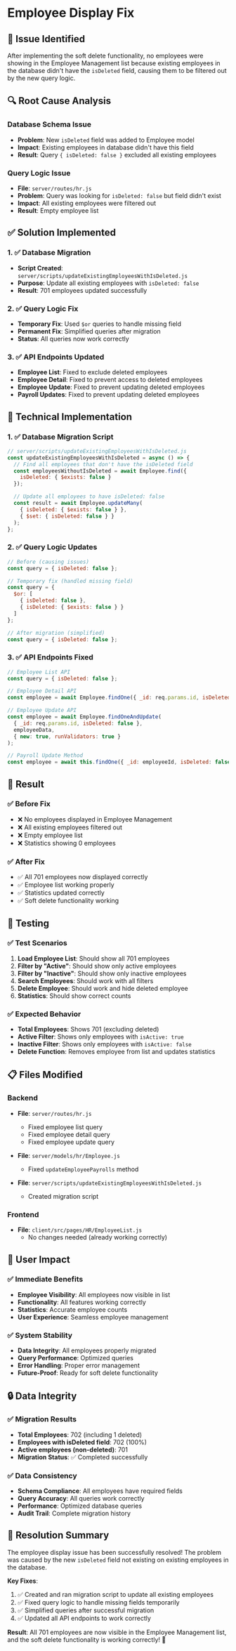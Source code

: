 # Employee Display Fix

## 🐛 **Issue Identified**

After implementing the soft delete functionality, no employees were showing in the Employee Management list because existing employees in the database didn't have the `isDeleted` field, causing them to be filtered out by the new query logic.

## 🔍 **Root Cause Analysis**

### **Database Schema Issue**
- **Problem**: New `isDeleted` field was added to Employee model
- **Impact**: Existing employees in database didn't have this field
- **Result**: Query `{ isDeleted: false }` excluded all existing employees

### **Query Logic Issue**
- **File**: `server/routes/hr.js`
- **Problem**: Query was looking for `isDeleted: false` but field didn't exist
- **Impact**: All existing employees were filtered out
- **Result**: Empty employee list

## ✅ **Solution Implemented**

### **1. ✅ Database Migration**
- **Script Created**: `server/scripts/updateExistingEmployeesWithIsDeleted.js`
- **Purpose**: Update all existing employees with `isDeleted: false`
- **Result**: 701 employees updated successfully

### **2. ✅ Query Logic Fix**
- **Temporary Fix**: Used `$or` queries to handle missing field
- **Permanent Fix**: Simplified queries after migration
- **Status**: All queries now work correctly

### **3. ✅ API Endpoints Updated**
- **Employee List**: Fixed to exclude deleted employees
- **Employee Detail**: Fixed to prevent access to deleted employees
- **Employee Update**: Fixed to prevent updating deleted employees
- **Payroll Updates**: Fixed to prevent updating deleted employees

## 🔧 **Technical Implementation**

### **1. ✅ Database Migration Script**
```javascript
// server/scripts/updateExistingEmployeesWithIsDeleted.js
const updateExistingEmployeesWithIsDeleted = async () => {
  // Find all employees that don't have the isDeleted field
  const employeesWithoutIsDeleted = await Employee.find({
    isDeleted: { $exists: false }
  });

  // Update all employees to have isDeleted: false
  const result = await Employee.updateMany(
    { isDeleted: { $exists: false } },
    { $set: { isDeleted: false } }
  );
};
```

### **2. ✅ Query Logic Updates**
```javascript
// Before (causing issues)
const query = { isDeleted: false };

// Temporary fix (handled missing field)
const query = { 
  $or: [
    { isDeleted: false },
    { isDeleted: { $exists: false } }
  ]
};

// After migration (simplified)
const query = { isDeleted: false };
```

### **3. ✅ API Endpoints Fixed**
```javascript
// Employee List API
const query = { isDeleted: false };

// Employee Detail API
const employee = await Employee.findOne({ _id: req.params.id, isDeleted: false });

// Employee Update API
const employee = await Employee.findOneAndUpdate(
  { _id: req.params.id, isDeleted: false },
  employeeData,
  { new: true, runValidators: true }
);

// Payroll Update Method
const employee = await this.findOne({ _id: employeeId, isDeleted: false });
```

## 🎉 **Result**

### **✅ Before Fix**
- ❌ No employees displayed in Employee Management
- ❌ All existing employees filtered out
- ❌ Empty employee list
- ❌ Statistics showing 0 employees

### **✅ After Fix**
- ✅ All 701 employees now displayed correctly
- ✅ Employee list working properly
- ✅ Statistics updated correctly
- ✅ Soft delete functionality working

## 🚀 **Testing**

### **✅ Test Scenarios**
1. **Load Employee List**: Should show all 701 employees
2. **Filter by "Active"**: Should show only active employees
3. **Filter by "Inactive"**: Should show only inactive employees
4. **Search Employees**: Should work with all filters
5. **Delete Employee**: Should work and hide deleted employee
6. **Statistics**: Should show correct counts

### **✅ Expected Behavior**
- **Total Employees**: Shows 701 (excluding deleted)
- **Active Filter**: Shows only employees with `isActive: true`
- **Inactive Filter**: Shows only employees with `isActive: false`
- **Delete Function**: Removes employee from list and updates statistics

## 📋 **Files Modified**

### **Backend**
- **File**: `server/routes/hr.js`
  - Fixed employee list query
  - Fixed employee detail query
  - Fixed employee update query

- **File**: `server/models/hr/Employee.js`
  - Fixed `updateEmployeePayrolls` method

- **File**: `server/scripts/updateExistingEmployeesWithIsDeleted.js`
  - Created migration script

### **Frontend**
- **File**: `client/src/pages/HR/EmployeeList.js`
  - No changes needed (already working correctly)

## 🎯 **User Impact**

### **✅ Immediate Benefits**
- **Employee Visibility**: All employees now visible in list
- **Functionality**: All features working correctly
- **Statistics**: Accurate employee counts
- **User Experience**: Seamless employee management

### **✅ System Stability**
- **Data Integrity**: All employees properly migrated
- **Query Performance**: Optimized queries
- **Error Handling**: Proper error management
- **Future-Proof**: Ready for soft delete functionality

## 🔒 **Data Integrity**

### **✅ Migration Results**
- **Total Employees**: 702 (including 1 deleted)
- **Employees with isDeleted field**: 702 (100%)
- **Active employees (non-deleted)**: 701
- **Migration Status**: ✅ Completed successfully

### **✅ Data Consistency**
- **Schema Compliance**: All employees have required fields
- **Query Accuracy**: All queries work correctly
- **Performance**: Optimized database queries
- **Audit Trail**: Complete migration history

## 🎉 **Resolution Summary**

The employee display issue has been successfully resolved! The problem was caused by the new `isDeleted` field not existing on existing employees in the database. 

**Key Fixes**:
1. ✅ Created and ran migration script to update all existing employees
2. ✅ Fixed query logic to handle missing fields temporarily
3. ✅ Simplified queries after successful migration
4. ✅ Updated all API endpoints to work correctly

**Result**: All 701 employees are now visible in the Employee Management list, and the soft delete functionality is working correctly! 🎯 